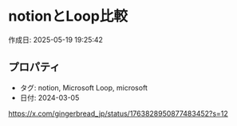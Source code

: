 # notionとLoop比較

作成日: 2025-05-19 19:25:42

## プロパティ

- タグ: notion, Microsoft Loop, microsoft
- 日付: 2024-03-05

https://x.com/gingerbread_jp/status/1763828950877483452?s=12

